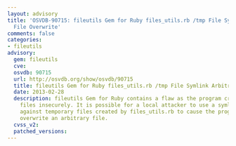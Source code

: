 ```yaml
---
layout: advisory
title: 'OSVDB-90715: fileutils Gem for Ruby files_utils.rb /tmp File Symlink Arbitrary
  File Overwrite'
comments: false
categories:
- fileutils
advisory:
  gem: fileutils
  cve: 
  osvdb: 90715
  url: http://osvdb.org/show/osvdb/90715
  title: fileutils Gem for Ruby files_utils.rb /tmp File Symlink Arbitrary File Overwrite
  date: 2013-02-28
  description: fileutils Gem for Ruby contains a flaw as the program creates temporary
    files insecurely. It is possible for a local attacker to use a symlink attack
    against temporary files created by files_utils.rb to cause the program to unexpectedly
    overwrite an arbitrary file.
  cvss_v2: 
  patched_versions: 
---
```

